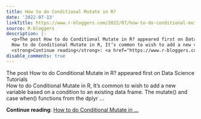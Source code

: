 ```yaml
---
title: How to do Conditional Mutate in R?
date: '2022-07-13'
linkTitle: https://www.r-bloggers.com/2022/07/how-to-do-conditional-mutate-in-r/
source: R-bloggers
description: |-
  <p>The post How to do Conditional Mutate in R? appeared first on Data Science Tutorials<br />
  How to do Conditional Mutate in R, It’s common to wish to add a new variable based on a condition to an existing data frame. The mutate() and case when() functions from the dplyr ...</p>
  <strong>Continue reading</strong>: <a href="https://www.r-bloggers.com/2022/07/how-to-do-conditional-mutate-in-r/">How to do Conditional Mutate in ...
disable_comments: true
---
```

<p>The post How to do Conditional Mutate in R? appeared first on Data Science Tutorials<br />
How to do Conditional Mutate in R, It’s common to wish to add a new variable based on a condition to an existing data frame. The mutate() and case when() functions from the dplyr ...</p>
<strong>Continue reading</strong>: <a href="https://www.r-bloggers.com/2022/07/how-to-do-conditional-mutate-in-r/">How to do Conditional Mutate in ...